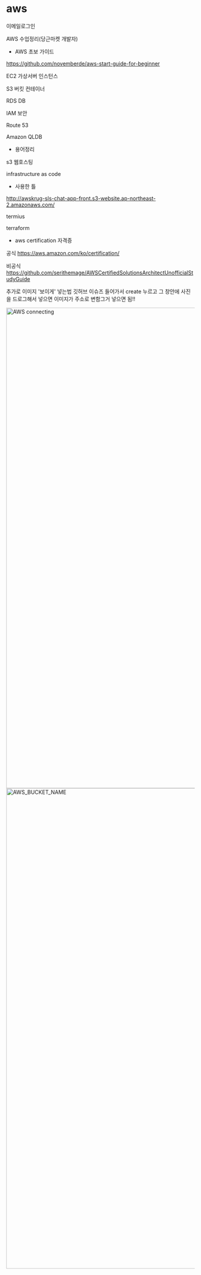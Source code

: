 # aws

이메일로그인

AWS 수업정리(당근마켓 개발자)


* AWS 초보 가이드

https://github.com/novemberde/aws-start-guide-for-beginner

EC2   가상서버 인스턴스

S3    버킷 컨테이너

RDS   DB

IAM   보안

Route 53

Amazon QLDB


* 용어정리

s3 웹호스팅

infrastructure as code


* 사용한 틀

http://awskrug-sls-chat-app-front.s3-website.ap-northeast-2.amazonaws.com/

termius

terraform

* aws certification 자격증

공식
https://aws.amazon.com/ko/certification/

비공식
https://github.com/serithemage/AWSCertifiedSolutionsArchitectUnofficialStudyGuide

추가로 이미지 '보이게' 넣는법
깃허브 이슈즈 들어가서 create 누르고 그 창안에 사진을 드로그해서 넣으면 이미지가 주소로 변함그거 넣으면 됨!!

<img width="1280" alt="AWS connecting" src="https://user-images.githubusercontent.com/46808557/65746240-3fb93a80-e139-11e9-8d4e-a66ced9a1020.png">
<img width="1280" alt="AWS_BUCKET_NAME" src="https://user-images.githubusercontent.com/46808557/65746266-55c6fb00-e139-11e9-9dd7-23bb151a58e2.png">
